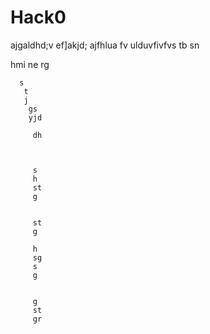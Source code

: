 # Hack0
ajgaldhd;v
ef]akjd; ajfhlua fv ulduvfivfvs
tb
sn
 
 hmi
  ne
    rg
     
      s
       t
       j
        gs
        yjd
         
         dh
         
         
         
         s
         h
         st
         g
         
         
         st 
         g 
         
         h
         sg
         s
         g
         
         
         g
         st
         gr
